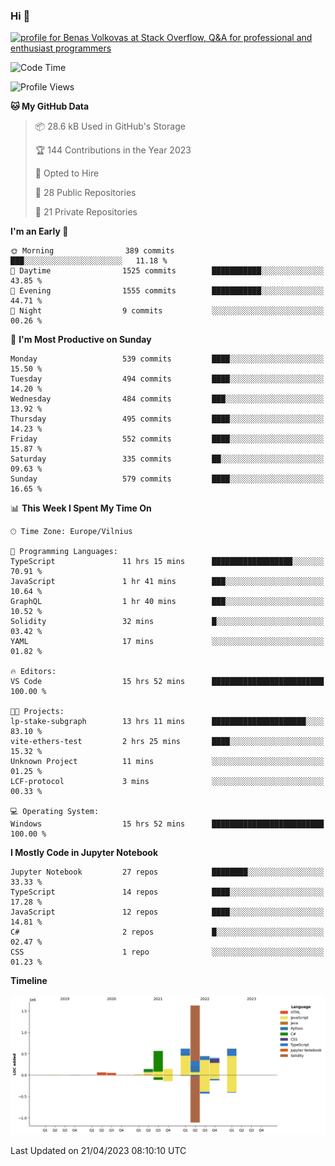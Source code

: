 ### Hi 👋
<a href="https://stackoverflow.com/users/14954249/benas-volkovas"><img src="https://stackoverflow.com/users/flair/14954249.png?theme=dark" width="208" height="58" alt="profile for Benas Volkovas at Stack Overflow, Q&amp;A for professional and enthusiast programmers" title="profile for Benas Volkovas at Stack Overflow, Q&amp;A for professional and enthusiast programmers"></a>

<!--START_SECTION:waka-->
![Code Time](http://img.shields.io/badge/Code%20Time-1%2C401%20hrs%2036%20mins-blue)

![Profile Views](http://img.shields.io/badge/Profile%20Views-0-blue)

**🐱 My GitHub Data** 

> 📦 28.6 kB Used in GitHub's Storage 
 > 
> 🏆 144 Contributions in the Year 2023
 > 
> 💼 Opted to Hire
 > 
> 📜 28 Public Repositories 
 > 
> 🔑 21 Private Repositories 
 > 
**I'm an Early 🐤** 

```text
🌞 Morning                389 commits         ███░░░░░░░░░░░░░░░░░░░░░░   11.18 % 
🌆 Daytime                1525 commits        ███████████░░░░░░░░░░░░░░   43.85 % 
🌃 Evening                1555 commits        ███████████░░░░░░░░░░░░░░   44.71 % 
🌙 Night                  9 commits           ░░░░░░░░░░░░░░░░░░░░░░░░░   00.26 % 
```
📅 **I'm Most Productive on Sunday** 

```text
Monday                   539 commits         ████░░░░░░░░░░░░░░░░░░░░░   15.50 % 
Tuesday                  494 commits         ████░░░░░░░░░░░░░░░░░░░░░   14.20 % 
Wednesday                484 commits         ███░░░░░░░░░░░░░░░░░░░░░░   13.92 % 
Thursday                 495 commits         ████░░░░░░░░░░░░░░░░░░░░░   14.23 % 
Friday                   552 commits         ████░░░░░░░░░░░░░░░░░░░░░   15.87 % 
Saturday                 335 commits         ██░░░░░░░░░░░░░░░░░░░░░░░   09.63 % 
Sunday                   579 commits         ████░░░░░░░░░░░░░░░░░░░░░   16.65 % 
```


📊 **This Week I Spent My Time On** 

```text
🕑︎ Time Zone: Europe/Vilnius

💬 Programming Languages: 
TypeScript               11 hrs 15 mins      ██████████████████░░░░░░░   70.91 % 
JavaScript               1 hr 41 mins        ███░░░░░░░░░░░░░░░░░░░░░░   10.64 % 
GraphQL                  1 hr 40 mins        ███░░░░░░░░░░░░░░░░░░░░░░   10.52 % 
Solidity                 32 mins             █░░░░░░░░░░░░░░░░░░░░░░░░   03.42 % 
YAML                     17 mins             ░░░░░░░░░░░░░░░░░░░░░░░░░   01.82 % 

🔥 Editors: 
VS Code                  15 hrs 52 mins      █████████████████████████   100.00 % 

🐱‍💻 Projects: 
lp-stake-subgraph        13 hrs 11 mins      █████████████████████░░░░   83.10 % 
vite-ethers-test         2 hrs 25 mins       ████░░░░░░░░░░░░░░░░░░░░░   15.32 % 
Unknown Project          11 mins             ░░░░░░░░░░░░░░░░░░░░░░░░░   01.25 % 
LCF-protocol             3 mins              ░░░░░░░░░░░░░░░░░░░░░░░░░   00.33 % 

💻 Operating System: 
Windows                  15 hrs 52 mins      █████████████████████████   100.00 % 
```

**I Mostly Code in Jupyter Notebook** 

```text
Jupyter Notebook         27 repos            ████████░░░░░░░░░░░░░░░░░   33.33 % 
TypeScript               14 repos            ████░░░░░░░░░░░░░░░░░░░░░   17.28 % 
JavaScript               12 repos            ████░░░░░░░░░░░░░░░░░░░░░   14.81 % 
C#                       2 repos             █░░░░░░░░░░░░░░░░░░░░░░░░   02.47 % 
CSS                      1 repo              ░░░░░░░░░░░░░░░░░░░░░░░░░   01.23 % 
```



**Timeline**

![Lines of Code chart](https://raw.githubusercontent.com/BenasVolkovas/BenasVolkovas/main/assets/bar_graph.png)


 Last Updated on 21/04/2023 08:10:10 UTC
<!--END_SECTION:waka-->
